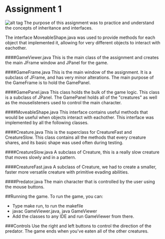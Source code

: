 Assignment 1
=====

![alt tag](https://raw.githubusercontent.com/iMiiTH/CPS207/master/A1Screenshot.png)
The purpose of this assignment was to practice and understand the concepts of inheritance and interfaces. 

The interface MoveableShape.java was used to provide methods for each object that implemented it, allowing for very different objects to interact with eachother.

####GameViewer.java
This is the main class of the assignment and creates the main JFrame window and JPanel for the game.

####GameFrame.java
This is the main window of the assignment. It is a subclass of JFrame, and has very minor alterations. The main purpose of the GameFrame is to hold the GamePanel.

####GamePanel.java
This class holds the bulk of the game logic. This class is a subclass of JPanel. The GamePanel holds all of the "creatures" as well as the mouselisteners used to control the main character.

####MoveableShape.java
This interface contains useful methods that would be useful when objects interact with eachother. This interface was implemented by all the following classes.

####Creature.java
This is the superclass for CreatureFast and CreatureSlow. This class contains all the methods that every creature shares, and its basic shape was used often during testing.

####CreatureSlow.java
A subclass of Creature, this is a really slow creature that moves slowly and in a pattern. 

####CreatureFast.java
A subclass of Creature, we had to create a smaller, faster more versatile creature with primitive evading abilities. 

####Predator.java
The main character that is controlled by the user using the mouse buttons.

##Running the game.
To run the game, you can:
* Type make run, to run the makefile 
* javac GameViewer.java, java GameViewer
* Add the classes to any IDE and run GameViewer from there.

###Controls
Use the right and left buttons to control the direction of the predator.
The game ends when you've eaten all of the other creatures.
